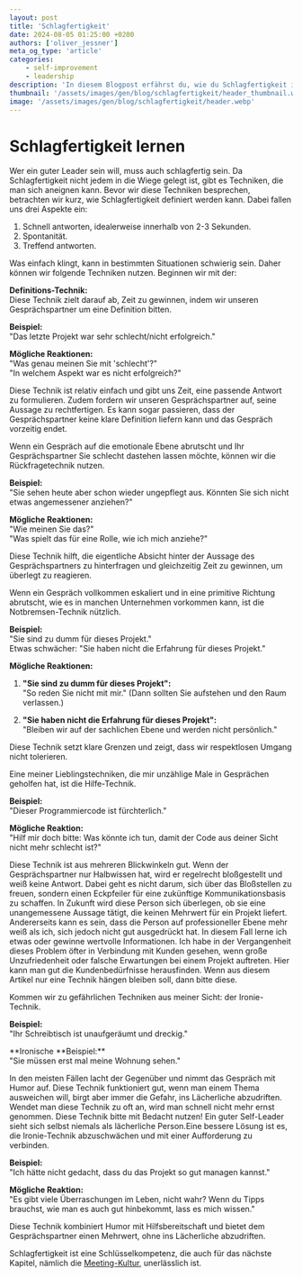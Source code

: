 ```yaml
---
layout: post
title: 'Schlagfertigkeit'
date: 2024-08-05 01:25:00 +0200
authors: ['oliver_jessner']
meta_og_type: 'article'
categories:
    - self-improvement
    - leadership
description: 'In diesem Blogpost erfährst du, wie du Schlagfertigkeit in Gesprächen gezielt einsetzen können. Wir betrachten verschiedene Techniken. Lerne, wie du durch geschicktes Fragen und gezielte Reaktionen in herausfordernden Situationen souverän bleiben kannst.'
thumbnail: '/assets/images/gen/blog/schlagfertigkeit/header_thumbnail.webp'
image: '/assets/images/gen/blog/schlagfertigkeit/header.webp'
---
```


# Schlagfertigkeit lernen

Wer ein guter Leader sein will, muss auch schlagfertig sein. Da Schlagfertigkeit nicht jedem in die Wiege gelegt ist, gibt es Techniken, die man sich aneignen kann. Bevor wir diese Techniken besprechen, betrachten wir kurz, wie Schlagfertigkeit definiert werden kann. Dabei fallen uns drei Aspekte ein:

1. Schnell antworten, idealerweise innerhalb von 2-3 Sekunden.
2. Spontanität.
3. Treffend antworten.

Was einfach klingt, kann in bestimmten Situationen schwierig sein. Daher können wir folgende Techniken nutzen. Beginnen wir mit der:

**Definitions-Technik:**  
Diese Technik zielt darauf ab, Zeit zu gewinnen, indem wir unseren Gesprächspartner um eine Definition bitten.

**Beispiel:**  
"Das letzte Projekt war sehr schlecht/nicht erfolgreich."

**Mögliche Reaktionen:**  
"Was genau meinen Sie mit 'schlecht'?"  
"In welchem Aspekt war es nicht erfolgreich?"

Diese Technik ist relativ einfach und gibt uns Zeit, eine passende Antwort zu formulieren. Zudem fordern wir unseren Gesprächspartner auf, seine Aussage zu rechtfertigen. Es kann sogar passieren, dass der Gesprächspartner keine klare Definition liefern kann und das Gespräch vorzeitig endet.

Wenn ein Gespräch auf die emotionale Ebene abrutscht und Ihr Gesprächspartner Sie schlecht dastehen lassen möchte, können wir die Rückfragetechnik nutzen.

**Beispiel:**  
"Sie sehen heute aber schon wieder ungepflegt aus. Könnten Sie sich nicht etwas angemessener anziehen?"

**Mögliche Reaktionen:**  
"Wie meinen Sie das?"  
"Was spielt das für eine Rolle, wie ich mich anziehe?"

Diese Technik hilft, die eigentliche Absicht hinter der Aussage des Gesprächspartners zu hinterfragen und gleichzeitig Zeit zu gewinnen, um überlegt zu reagieren.

Wenn ein Gespräch vollkommen eskaliert und in eine primitive Richtung abrutscht, wie es in manchen Unternehmen vorkommen kann, ist die Notbremsen-Technik nützlich.

**Beispiel:**  
"Sie sind zu dumm für dieses Projekt."  
Etwas schwächer: "Sie haben nicht die Erfahrung für dieses Projekt."

**Mögliche Reaktionen:**

1. **"Sie sind zu dumm für dieses Projekt":**  
   "So reden Sie nicht mit mir." (Dann sollten Sie aufstehen und den Raum verlassen.)

2. **"Sie haben nicht die Erfahrung für dieses Projekt":**  
   "Bleiben wir auf der sachlichen Ebene und werden nicht persönlich."

Diese Technik setzt klare Grenzen und zeigt, dass wir respektlosen Umgang nicht tolerieren.

Eine meiner Lieblingstechniken, die mir unzählige Male in Gesprächen geholfen hat, ist die Hilfe-Technik.

**Beispiel:**  
"Dieser Programmiercode ist fürchterlich."

**Mögliche Reaktion:**  
"Hilf mir doch bitte: Was könnte ich tun, damit der Code aus deiner Sicht nicht mehr schlecht ist?"

Diese Technik ist aus mehreren Blickwinkeln gut. Wenn der Gesprächspartner nur Halbwissen hat, wird er regelrecht bloßgestellt und weiß keine Antwort. Dabei geht es nicht darum, sich über das Bloßstellen zu freuen, sondern einen Eckpfeiler für eine zukünftige Kommunikationsbasis zu schaffen. In Zukunft wird diese Person sich überlegen, ob sie eine unangemessene Aussage tätigt, die keinen Mehrwert für ein Projekt liefert. Andererseits kann es sein, dass die Person auf professioneller Ebene mehr weiß als ich, sich jedoch nicht gut ausgedrückt hat. In diesem Fall lerne ich etwas oder gewinne wertvolle Informationen. Ich habe in der Vergangenheit dieses Problem öfter in Verbindung mit Kunden gesehen, wenn große Unzufriedenheit oder falsche Erwartungen bei einem Projekt auftreten. Hier kann man gut die Kundenbedürfnisse herausfinden. Wenn aus diesem Artikel nur eine Technik hängen bleiben soll, dann bitte diese.

Kommen wir zu gefährlichen Techniken aus meiner Sicht: der Ironie-Technik.

**Beispiel:**  
"Ihr Schreibtisch ist unaufgeräumt und dreckig."

**Ironische **Beispiel:\*\*  
"Sie müssen erst mal meine Wohnung sehen."

In den meisten Fällen lacht der Gegenüber und nimmt das Gespräch mit Humor auf. Diese Technik funktioniert gut, wenn man einem Thema ausweichen will, birgt aber immer die Gefahr, ins Lächerliche abzudriften. Wendet man diese Technik zu oft an, wird man schnell nicht mehr ernst genommen. Diese Technik bitte mit Bedacht nutzen! Ein guter Self-Leader sieht sich selbst niemals als lächerliche Person.Eine bessere Lösung ist es, die Ironie-Technik abzuschwächen und mit einer Aufforderung zu verbinden.

**Beispiel:**  
"Ich hätte nicht gedacht, dass du das Projekt so gut managen kannst."

**Mögliche Reaktion:**  
"Es gibt viele Überraschungen im Leben, nicht wahr? Wenn du Tipps brauchst, wie man es auch gut hinbekommt, lass es mich wissen."

Diese Technik kombiniert Humor mit Hilfsbereitschaft und bietet dem Gesprächspartner einen Mehrwert, ohne ins Lächerliche abzudriften.

Schlagfertigkeit ist eine Schlüsselkompetenz, die auch für das nächste Kapitel, nämlich die [Meeting-Kultur](/blog/2024-08-06-meeting-kultur/), unerlässlich ist.
